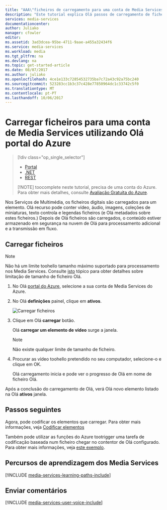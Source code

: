 ```yaml
---
title: "AAA\"ficheiros de carregamento para uma conta de Media Services utilizando Olá portal do Azure | Microsoft Docs\""
description: "Este tutorial explica Olá passos de carregamento de ficheiros para uma conta de Media Services utilizando Olá portal do Azure"
services: media-services
documentationcenter: 
author: Juliako
manager: cfowler
editor: 
ms.assetid: 3ad3dcea-95be-4711-9aae-a455a32434f6
ms.service: media-services
ms.workload: media
ms.tgt_pltfrm: na
ms.devlang: na
ms.topic: get-started-article
ms.date: 08/07/2017
ms.author: juliako
ms.openlocfilehash: 4ce1e133c72854532735ba7c72a43c92a75bc240
ms.sourcegitcommit: 523283cc1b3c37c428e77850964dc1c33742c5f0
ms.translationtype: MT
ms.contentlocale: pt-PT
ms.lasthandoff: 10/06/2017
---
```

# <a name="upload-files-into-a-media-services-account-using-hello-azure-portal"></a>Carregar ficheiros para uma conta de Media Services utilizando Olá portal do Azure
> [!div class="op_single_selector"]
> * [Portal](media-services-portal-upload-files.md)
> * [.NET](media-services-dotnet-upload-files.md)
> * [REST](media-services-rest-upload-files.md)
> 
> [!NOTE]
> toocomplete neste tutorial, precisa de uma conta do Azure. Para obter mais detalhes, consulte [Avaliação Gratuita do Azure](https://azure.microsoft.com/pricing/free-trial/). 
> 


Nos Serviços de Multimédia, os ficheiros digitais são carregados para um elemento. Olá recurso pode conter vídeo, áudio, imagens, coleções de miniaturas, texto controla e legendas ficheiros (e Olá metadados sobre estes ficheiros.) Depois de Olá ficheiros são carregados, o conteúdo estiver armazenado em segurança na nuvem de Olá para processamento adicional e a transmissão em fluxo.


## <a name="upload-files"></a>Carregar ficheiros

>[!NOTE]
>Não há um limite toohello tamanho máximo suportado para processamento nos Media Services. Consulte [isto](media-services-quotas-and-limitations.md) tópico para obter detalhes sobre limitação de tamanho de ficheiro Olá.
>

1. No Olá [portal do Azure](https://portal.azure.com/), selecione a sua conta de Media Services do Azure.
2. No Olá **definições** painel, clique em **ativos**.
   
    ![Carregar ficheiros](./media/media-services-portal-vod-get-started/media-services-upload.png)
3. Clique em Olá **carregar** botão.
   
    Olá **carregar um elemento de vídeo** surge a janela.
   
   > [!NOTE]
   > Não existe qualquer limite de tamanho de ficheiro.
   > 
   > 
4. Procurar as vídeo toohello pretendido no seu computador, selecione-o e clique em OK.  
   
    Olá carregamento inicia e pode ver o progresso de Olá em nome de ficheiro Olá.  

Após a conclusão do carregamento de Olá, verá Olá novo elemento listado na Olá **ativos** janela. 

## <a name="next-steps"></a>Passos seguintes
Agora, pode codificar os elementos que carregar. Para obter mais informações, veja [Codificar elementos](media-services-portal-encode.md)

Também pode utilizar as funções do Azure tootrigger uma tarefa de codificação baseada num ficheiro chegar no contentor de Olá configurado. Para obter mais informações, veja [este exemplo](https://azure.microsoft.com/resources/samples/media-services-dotnet-functions-integration/ ).

## <a name="media-services-learning-paths"></a>Percursos de aprendizagem dos Media Services
[!INCLUDE [media-services-learning-paths-include](../../includes/media-services-learning-paths-include.md)]

## <a name="provide-feedback"></a>Enviar comentários
[!INCLUDE [media-services-user-voice-include](../../includes/media-services-user-voice-include.md)]

